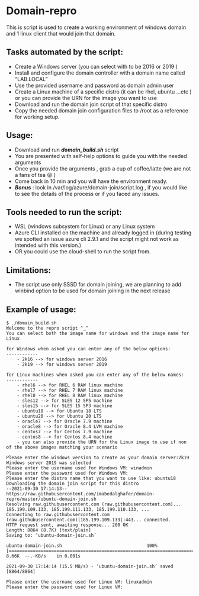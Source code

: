 # Domain-repro
This is script is used to create a working environment of windows domain and 1 linux client that would join that domain.

## Tasks automated by the script:
-	Create a Windows server (you can select with to be 2016 or 2019 )
-	Install and configure the domain controller with a domain name called “LAB.LOCAL”
-	Use the provided username and password as domain admin user
-	Create a Linux machine of a specific distro (it can be rhel, ubuntu …etc ) or you can provide the URN for the image you want to use
-	Download and run the domain join script of that specific distro
-	Copy the needed domain join configuration files to /root as a reference for working setup.

## Usage:
-	Download and run ***domain_build.sh***  script
-	You are presented with self-help options to guide you with the needed arguments
-	Once you provide the arguments , grab a cup of coffee/latte (we are not a fans of tea 😝 ) 
-	Come back in 10 min and you will have the environment ready.
-	***Bonus*** : look in /var/log/azure/domain-join/script.log , if you would like to see the details of the process or if you faced any issues.

## Tools needed to run the script:
-	WSL (windows subsystem for Linux) or any Linux system
-	Azure CLI installed on the machine and already logged in (during testing we spotted an issue azure cli 2.9.1 and the script might not work as intended with this version.)
-	OR you could use the cloud-shell to run the script from.

## Limitations:
-	The script use only SSSD for domain joining, we are planning to add winbind option to be used for domain joining in the next release

## Example of usage:

```
$ ./domain_build.sh
Welcome to the repro script ^_^
You can select both the image name for windows and the image name for Linux

for Windows when asked you can enter any of the below options:
------------
    - 2k16 --> for windows server 2016
    - 2k19 --> for windows server 2019

for Linux machines when asked you can enter any of the below names:
------------
    - rhel6 --> for RHEL 6 RAW linux machine
    - rhel7 --> for RHEL 7 RAW linux machine
    - rhel8 --> for RHEL 8 RAW linux machine
    - sles12 --> for SLES 12 SP5 machine
    - sles15 --> for SLES 15 SP3 machine
    - ubuntu18 --> for Ubuntu 18 LTS
    - ubuntu20 --> for Ubuntu 20 LTS
    - oracle7 --> for Oracle 7.9 machine
    - oracle8 --> for Oracle 8.4 LVM machine
    - centos7 --> for Centos 7.9 machine
    - centos8 --> for Centos 8.4 machine
    - you can also provide the URN for the Linux image to use if non of the above images matching your scenario

Please enter the windows version to create as your domain server:2k19
Windows server 2019 was selected
Please enter the username used for Windows VM: winadmin
Please enter the password used for Windows VM:
Please enter the distro name that you want to use like: ubuntu18
Downloading the domain join script for this distro
--2021-09-30 17:14:13--  https://raw.githubusercontent.com/imabedalghafer/domain-repro/master/ubuntu-domain-join.sh
Resolving raw.githubusercontent.com (raw.githubusercontent.com)... 185.199.109.133, 185.199.111.133, 185.199.110.133, ...
Connecting to raw.githubusercontent.com (raw.githubusercontent.com)|185.199.109.133|:443... connected.
HTTP request sent, awaiting response... 200 OK
Length: 8864 (8.7K) [text/plain]
Saving to: ‘ubuntu-domain-join.sh’

ubuntu-domain-join.sh                                100%[===================================================================================================================>]   8.66K  --.-KB/s    in 0.001s

2021-09-30 17:14:14 (15.5 MB/s) - ‘ubuntu-domain-join.sh’ saved [8864/8864]

Please enter the username used for Linux VM: linuxadmin
Please enter the password used for Linux VM:
```
